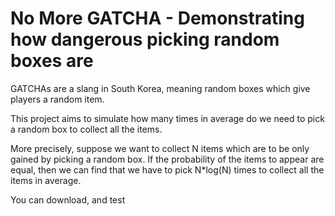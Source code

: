 # No More GATCHA - Demonstrating how dangerous picking random boxes are

GATCHAs are a slang in South Korea, meaning random boxes which give players a random item. 

This project aims to simulate how many times in average do we need to pick a random box to collect all the items.

More precisely, suppose we want to collect N items which are to be only gained by picking a random box. 
If the probability of the items to appear are equal, then we can find that we have to pick N*log(N) times to collect all the items in average.

You can download, and test 
